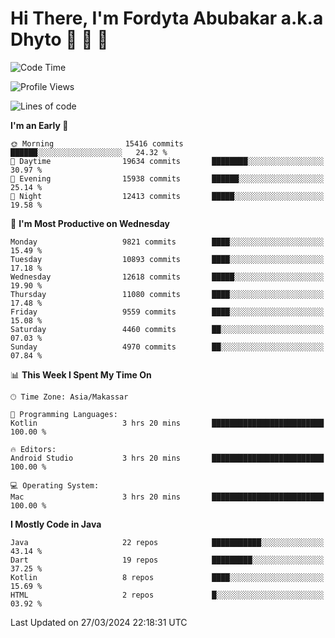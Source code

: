 # Hi There, I'm Fordyta Abubakar a.k.a Dhyto 👋 👋 👋 

<!--
**DhytoDev/dhytodev** is a ✨ _special_ ✨ repository because its `README.md` (this file) appears on your GitHub profile.

Here are some ideas to get you started:

- 🔭 I’m currently working on ...
- 🌱 I’m currently learning ...
- 👯 I’m looking to collaborate on ...
- 🤔 I’m looking for help with ...
- 💬 Ask me about ...
- 📫 How to reach me: ...
- 😄 Pronouns: ...
- ⚡ Fun fact: ...
-->

<!--START_SECTION:waka-->
![Code Time](http://img.shields.io/badge/Code%20Time-2%2C336%20hrs%2057%20mins-blue)

![Profile Views](http://img.shields.io/badge/Profile%20Views-0-blue)

![Lines of code](https://img.shields.io/badge/From%20Hello%20World%20I%27ve%20Written-7.9%20million%20lines%20of%20code-blue)

**I'm an Early 🐤** 

```text
🌞 Morning                15416 commits       ██████░░░░░░░░░░░░░░░░░░░   24.32 % 
🌆 Daytime                19634 commits       ████████░░░░░░░░░░░░░░░░░   30.97 % 
🌃 Evening                15938 commits       ██████░░░░░░░░░░░░░░░░░░░   25.14 % 
🌙 Night                  12413 commits       █████░░░░░░░░░░░░░░░░░░░░   19.58 % 
```
📅 **I'm Most Productive on Wednesday** 

```text
Monday                   9821 commits        ████░░░░░░░░░░░░░░░░░░░░░   15.49 % 
Tuesday                  10893 commits       ████░░░░░░░░░░░░░░░░░░░░░   17.18 % 
Wednesday                12618 commits       █████░░░░░░░░░░░░░░░░░░░░   19.90 % 
Thursday                 11080 commits       ████░░░░░░░░░░░░░░░░░░░░░   17.48 % 
Friday                   9559 commits        ████░░░░░░░░░░░░░░░░░░░░░   15.08 % 
Saturday                 4460 commits        ██░░░░░░░░░░░░░░░░░░░░░░░   07.03 % 
Sunday                   4970 commits        ██░░░░░░░░░░░░░░░░░░░░░░░   07.84 % 
```


📊 **This Week I Spent My Time On** 

```text
🕑︎ Time Zone: Asia/Makassar

💬 Programming Languages: 
Kotlin                   3 hrs 20 mins       █████████████████████████   100.00 % 

🔥 Editors: 
Android Studio           3 hrs 20 mins       █████████████████████████   100.00 % 

💻 Operating System: 
Mac                      3 hrs 20 mins       █████████████████████████   100.00 % 
```

**I Mostly Code in Java** 

```text
Java                     22 repos            ███████████░░░░░░░░░░░░░░   43.14 % 
Dart                     19 repos            █████████░░░░░░░░░░░░░░░░   37.25 % 
Kotlin                   8 repos             ████░░░░░░░░░░░░░░░░░░░░░   15.69 % 
HTML                     2 repos             █░░░░░░░░░░░░░░░░░░░░░░░░   03.92 % 
```




 Last Updated on 27/03/2024 22:18:31 UTC
<!--END_SECTION:waka-->
